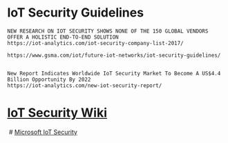 

# IoT Security Guidelines

```
NEW RESEARCH ON IOT SECURITY SHOWS NONE OF THE 150 GLOBAL VENDORS OFFER A HOLISTIC END-TO-END SOLUTION
https://iot-analytics.com/iot-security-company-list-2017/

https://www.gsma.com/iot/future-iot-networks/iot-security-guidelines/


New Report Indicates Worldwide IoT Security Market To Become A US$4.4 Billion Opportunity By 2022
https://iot-analytics.com/new-iot-security-report/

```
 # [IoT Security Wiki](https://iotsecuritywiki.com/)
 
  # [Microsoft IoT Security ](https://www.microsoft.com/en-us/internet-of-things/security)
